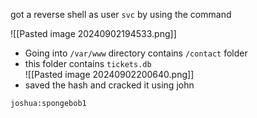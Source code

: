got a reverse shell as user `svc` by using the command

![[Pasted image 20240902194533.png]]

- Going into `/var/www` directory contains `/contact` folder
- this folder contains `tickets.db`  
![[Pasted image 20240902200640.png]]
- saved the hash and cracked it using john 

`joshua:spongebob1`

